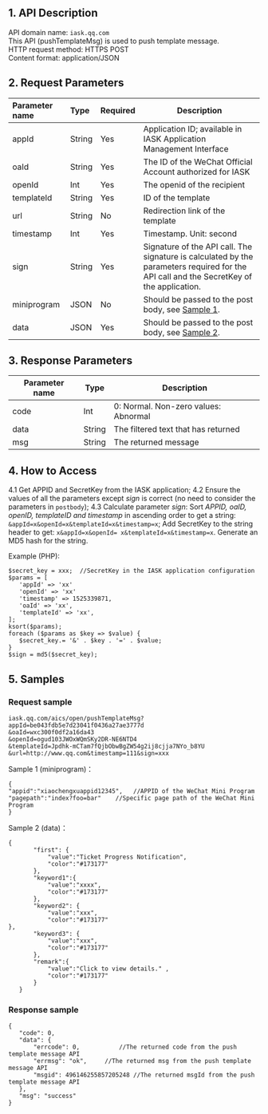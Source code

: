 ## 1. API Description
API domain name: `iask.qq.com`  
This API (pushTemplateMsg) is used to push template message.  
HTTP request method: HTTPS POST  
Content format: application/JSON

## 2. Request Parameters
| Parameter name    | Type  | Required | Description                                       |
| :---------- | :------- | :------- | ---------------------------------------------- |
| appId       | String   | Yes       | Application ID; available in IASK Application Management Interface            |
| oaId        | String   | Yes       | The ID of the WeChat Official Account authorized for IASK                         |
| openId      | Int      | Yes       | The openid of the recipient                                   |
| templateId  | String   | Yes       | ID of the template                                       |
| url         | String   | No       | Redirection link of the template                                   |
| timestamp   | Int      | Yes       | Timestamp. Unit: second                                 |
| sign        | String   | Yes       | Signature of the API call. The signature is calculated by the parameters required for the API call and the SecretKey of the application.  |
| miniprogram | JSON     | No       | Should be passed to the post body, see [Sample 1](#miniprogram).      |
| data        | JSON     | Yes       | Should be passed to the post body, see [Sample 2](#data ).                   |
 
 
## 3. Response Parameters
 | Parameter name	| Type	| Description |
 |---------|---------|------|
 |code	   |   Int	| 0: Normal. Non-zero values: Abnormal|
 |data	   |  String	|The filtered text that has returned|
 |msg	   |  String	|The returned message|

## 4. How to Access
 4.1 Get APPID and SecretKey from the IASK application;
 4.2 Ensure the values of all the parameters except *sign* is correct (no need to consider the parameters in `postbody`);
 4.3 Calculate parameter *sign*: Sort *APPID, oaID, openID, templateID and timestamp* in ascending order to get a string: `&appId=x&openId=x&templateId=x&timestamp=x`; Add SecretKey to the string header to get: `x&appId=x&openId= x&templateId=x&timestamp=x`. Generate an MD5 hash for the string.

 Example (PHP):
 ```
$secret_key = xxx;  //SecretKey in the IASK application configuration
$params = [
    'appId' => 'xx'
    'openId' => 'xx'
    'timestamp' => 1525339871, 
    'oaId' => 'xx', 
    'templateId' => 'xx',
];
ksort($params);
foreach ($params as $key => $value) {
    $secret_key.= '&' . $key . '=' . $value;
}
$sign = md5($secret_key);
 ```

## 5. Samples
### Request sample
 ```
iask.qq.com/aics/open/pushTemplateMsg?
appId=be043fdb5e7d23041f0436a27ae3777d
&oaId=wxc300f0df2a16da43
&openId=ogud103JWOxWQmSKy2DR-NE6NTD4
&templateId=Jpdhk-mCTam7fQjbObwBgZW54g2ij8cjja7NYo_b8YU
&url=http://www.qq.com&timestamp=111&sign=xxx
```

Sample 1 (miniprogram)：<span id="miniprogram"></span>
 ```
 {
"appid":"xiaochengxuappid12345",   //APPID of the WeChat Mini Program
"pagepath":"index?foo=bar"    //Specific page path of the WeChat Mini Program 
}
```

Sample 2 (data)：<span id="data"></span>
 ```
 {
        "first": {
            "value":"Ticket Progress Notification",
            "color":"#173177"
        },
        "keyword1":{
            "value":"xxxx",
            "color":"#173177"
        },
        "keyword2": {
            "value":"xxx",
            "color":"#173177"
},
        "keyword3": {
            "value":"xxx",
            "color":"#173177"
        },
        "remark":{
            "value":"Click to view details." ,
            "color":"#173177"
        }
    }
``` 

### Response sample

 ```
 {
    "code": 0,
    "data": {
        "errcode": 0,			//The returned code from the push template message API
        "errmsg": "ok",		//The returned msg from the push template message API
        "msgid": 496146255857205248	//The returned msgId from the push template message API
    },
    "msg": "success"
}
 ```

